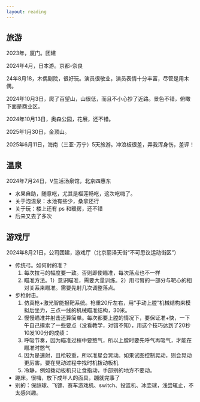 ```yaml
---
layout: reading
---
```





## 旅游

2023年，厦门。团建


2024年4月，日本游。京都-奈良

24年8月18，木偶剧院，很好玩。演员很敬业，演员表情十分丰富，尽管是用木偶。

2024年10月3日，爬了百望山，山很低，而且不小心抄了近路。景色不错，俯瞰下面是商业区。

2024年10月13日，奥森公园，花展，还不错。

2025年1月30日，金顶山。

2025年6月11日，海南（三亚-万宁）5天旅游。冲浪板很差，弄我浑身伤，差评！





## 温泉

2024年7月24日，V生活汤泉馆，北京四惠东
- 水果自助，随意吃，尤其是榴莲畅吃，这次吃嗨了。
- 关于泡温泉：水池有些少，桑拿还行
- 关于玩：楼上还有 ps 和暖房，还不错
- 后来又去了多次




## 游戏厅

2024年8月21日，公司团建，游戏厅（北京丽泽天街“不可思议运动街区”）
- 传统弓。如何射的准？
    1. 每次拉弓的幅度要一致。否则即使瞄准，每次落点也不一样
    2. 瞄准方法。1）意识瞄准，需要大量训练。2）用弓臂的一部分与靶心的相对关系来瞄准。需要先射几次调整落点。
- 步枪射击。
    1. 仿真枪+激光智能报靶系统。枪重20斤左右，用“手动上膛”机械结构来模拟后坐力，三点一线的机械瞄准结构，30米。
    2. 慢慢瞄准并射击还算简单。每次都要上膛的情况下，要保证准+快，一下午自己摸索了一些要点（没看教学，对错不知），用这个技巧达到了20秒10发100分的成绩：
    1. 呼吸节奏，因为瞄准过程中要憋气，所以上膛时要先呼气再吸气，才能在瞄准时憋气
    2. 因为是速射，且枪较重，所以准星会晃动。如果试图控制晃动，则会晃动更厉害。要在晃动过程中找时机拨动板机
    3. 冷静，例如拨动板机只让食指动，手部别的地方不要动。
- 蹦床。很嗨，放下成年人的面具，蹦就完事了
- 别的：保龄球、飞镖、赛车游戏机、switch、投篮机、冰壶球，浅尝辄止，不太感兴趣。
